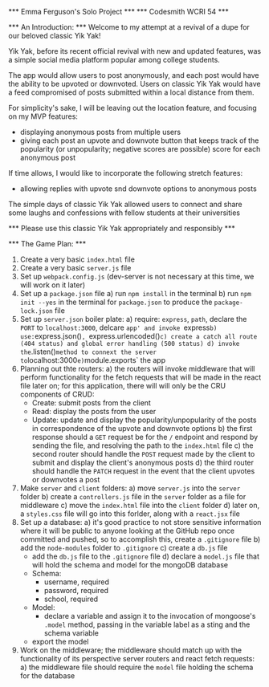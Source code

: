 *** Emma Ferguson's Solo Project ***
*** Codesmith WCRI 54 ***

*** An Introduction: ***
Welcome to my attempt at a revival of a dupe for our beloved classic Yik Yak!

Yik Yak, before its recent official revival with new and updated features, was a simple social media platform popular among college students.

The app would allow users to post anonymously, and each post would have the ability to be upvoted or downvoted. Users on classic Yik Yak would have a feed compromised of posts submitted within a local distance from them.

For simplicity's sake, I will be leaving out the location feature, and focusing on my MVP features:
  - displaying anonymous posts from multiple users
  - giving each post an upvote and downvote button that keeps track of the popularity (or unpopularity; negative scores are possible) score
    for each anonymous post

If time allows, I would like to incorporate the following stretch features:
  - allowing replies with upvote snd downvote options to anonymous posts

The simple days of classic Yik Yak allowed users to connect and share some laughs and confessions with fellow students at their universities

*** Please use this classic Yik Yak appropriately and responsibly ***

*** The Game Plan: ***
1. Create a very basic `index.html` file
2. Create a very basic `server.js` file
3. Set up `webpack.config.js` (dev-server is not necessary at this time, we will work on it later)
4. Set up a `package.json` file
  a) run `npm install` in the terminal
  b) run `npm init --yes` in the terminal for `package.json` to produce the `package-lock.json` file
5. Set up `server.json` boiler plate:
  a) require: `express`, `path`, declare the `PORT` to `localhost:3000`, delcare `app' and invoke `express`
  b) use: `express.json()`, `express.urlencoded()`
  c) create a catch all route (404 status) and global error handling (500 status)
  d) invoke the `.listen()` method to connext the server to `localhost:3000`
  e) `module.exports` the app
6. Planning out thte routers:
  a) the routers will invoke middleware that will perform functionality for the fetch requests that will be made in the react file later on; for this application, there will will only be the CRU components of CRUD:
    - Create: submit posts from the client
    - Read: display the posts from the user
    - Update: update and display the popularity/unpopularity
      of the posts in correspondence of the upvote and downvote options
  b) the first response should a `GET` request be for the `/` endpoint and respond by sending the file, and resolving the path to the `index.html` file
  c) the second router should handle the `POST` request made by the client to submit and display the client's anonymous posts
  d) the third router should handle the `PATCH` request in the event that the client upvotes or downvotes a post
7. Make `server` and `client` folders:
  a) move `server.js` into the `server` folder
  b) create a `controllers.js` file in the `server` folder as a file for middleware
  c) move the `index.html` file into the `client` folder
  d) later on, a `styles.css` file will go into this forlder, along with a `react.jsx` file
8. Set up a database:
  a) it's good practice to not store sensitive information where it will be public to anyone looking at the GitHub repo once committed and pushed, so to accomplish this, create a `.gitignore` file
  b) add the `node-modules` folder to `.gitignore`
  c) create a `db.js` file
    - add the `db.js` file to the `.gitignore` file
  d) declare a `model.js` file that will hold the schema and model for the mongoDB database
    - Schema: 
      * username, required
      * password, required
      * school, required
    - Model:
      * declare a variable and assign it to the invocation of mongoose's `.model` method, passing in the variable label as a sting and the schema variable
    - export the model
9. Work on the middleware; the middleware should match up with the functionality of its perspective server routers and react fetch requests:
  a) the middleware file should require the `model` file holding the schema for the database
